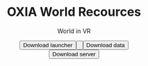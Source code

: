 <center> 
  <h1> OXIA World Recources </h1> 
  <p> World in VR </p>
  <a href="https://data.cuucle.repl.co/oxia/launcher-redirerctor/">
  <button> Download launcher <button>
    </a>
    <br>
    <a href="https://github.com/Cuucle-Dev/oxiaworld/releases"> 
      <button> Download data </button>
    </a>
    <br>
    <a href="https://github.com/Cuucle-Dev/oxiaworld/tree/main/server-edition">
       <button> Download server </button>
  </a>
</center>

